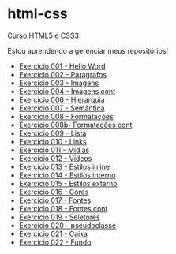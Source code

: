 # html-css
 Curso HTML5 e CSS3

Estou aprendendo a gerenciar meus repositórios!

- <a href="https://homeromedeiros.github.io/html-css/exercicios/ex001/">Exercício 001 - Hello Word</a>
- <a href="https://homeromedeiros.github.io/html-css/exercicios/ex002/">Exercício 002 - Parágrafos</a>
- <a href="https://homeromedeiros.github.io/html-css/exercicios/ex003/">Exercício 003 - Imagens</a>
- <a href="https://homeromedeiros.github.io/html-css/exercicios/ex004/">Exercício 004 - Imagens cont</a>
- <a href="https://homeromedeiros.github.io/html-css/exercicios/ex006/">Exercício 006 - Hierarquia</a>
- <a href="https://homeromedeiros.github.io/html-css/exercicios/ex007/">Exercício 007 - Semântica</a>
- <a href="https://homeromedeiros.github.io/html-css/exercicios/ex008/">Exercício 008 - Formatações</a>
- <a href="https://homeromedeiros.github.io/html-css/exercicios/ex008b/">Exercício 008b- Formatações cont</a>
- <a href="https://homeromedeiros.github.io/html-css/exercicios/ex009/">Exercício 009 - Lista</a>
- <a href="https://homeromedeiros.github.io/html-css/exercicios/ex010/">Exercício 010 - Links</a>
- <a href="https://homeromedeiros.github.io/html-css/exercicios/ex011/">Exercício 011 - Mídias</a>
- <a href="https://homeromedeiros.github.io/html-css/exercicios/ex012/">Exercício 012 - Vídeos</a>
- <a href="https://homeromedeiros.github.io/html-css/exercicios/ex013/">Exercício 013 - Estilos inline</a>
- <a href="https://homeromedeiros.github.io/html-css/exercicios/ex014/">Exercício 014 - Estilos interno</a>
- <a href="https://homeromedeiros.github.io/html-css/exercicios/ex015/">Exercício 015 - Estilos externo</a>
- <a href="https://homeromedeiros.github.io/html-css/exercicios/ex016/">Exercício 016 - Cores</a>
- <a href="https://homeromedeiros.github.io/html-css/exercicios/ex017/">Exercício 017 - Fontes</a>
- <a href="https://homeromedeiros.github.io/html-css/exercicios/ex018/">Exercício 018 - Fontes cont</a>
- <a href="https://homeromedeiros.github.io/html-css/exercicios/ex019/">Exercício 019 - Seletores</a>
- <a href="https://homeromedeiros.github.io/html-css/exercicios/ex020/">Exercício 020 - pseudoclasse</a>
- <a href="https://homeromedeiros.github.io/html-css/exercicios/ex021/">Exercício 021 - Caixa</a>
- <a href="https://homeromedeiros.github.io/html-css/exercicios/ex022/">Exercício 022 - Fundo</a>

